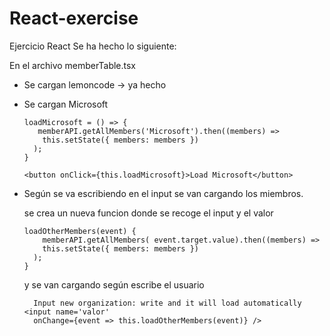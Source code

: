 # React-exercise
Ejercicio React
Se ha hecho lo siguiente:

En el archivo memberTable.tsx
- Se cargan lemoncode -> ya hecho
- Se cargan Microsoft 

	  loadMicrosoft = () => {
	     memberAPI.getAllMembers('Microsoft').then((members) =>
	      this.setState({ members: members })
	    );
	  }

	  <button onClick={this.loadMicrosoft}>Load Microsoft</button>

- Según se va escribiendo en el input se van cargando los miembros.

  se crea un nueva funcion donde se recoge el input y el valor

	  loadOtherMembers(event) {
	      memberAPI.getAllMembers( event.target.value).then((members) =>
	      this.setState({ members: members })
	    );
	  }

  y se van cargando según escribe el usuario
  		
		Input new organization: write and it will load automatically <input name='valor' 
	 	onChange={event => this.loadOtherMembers(event)} />
